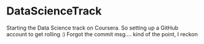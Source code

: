 # DataScienceTrack

Starting the Data Science track on Coursera.
So setting up a GitHub account to get rolling :)
Forgot the commit msg.... kind of the point, I reckon
